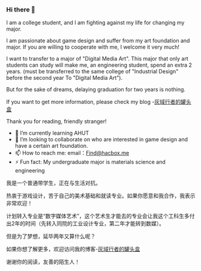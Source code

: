### Hi there 👋

I am a college student, and I am fighting against my life for changing my major.

I am passionate about game design and suffer from my art foundation and major. If you are willing to cooperate with me, I welcome it very much!

I want to transfer to a major of "Digital Media Art". This major that only art students can study will make me, an engineering student, spend an extra 2 years.
(must be transferred to the same college of "Industrial Design" before the second year To "Digital Media Art").

But for the sake of dreams, delaying graduation for two years is nothing.

If you want to get more information, please check my blog -[灰域行者的罐头盒](https://hacbox.me)

Thank you for reading, friendly stranger!

- 🌱 I’m currently learning AHUT
- 👯 I’m looking to collaborate on who are interested in game design and have a certain art foundation.
- 📫 How to reach me: email：Find@hacbox.me
- ⚡ Fun fact: My undergraduate major is materials science and engineering

我是一个普通带学生，正在与生活对抗。

热衷于游戏设计，苦于自己的美术基础和就读专业。如果你愿意和我合作，我表示非常欢迎！

计划转入专业是“数字媒体艺术”，这个艺术生才能去的专业会让我这个工科生多付出2年的时间（先转入同院的工业设计专业，第二年才能转到数媒）。

但是为了梦想，延毕两年又算什么呢？

如果你想了解更多，欢迎访问我的博客-[灰域行者的罐头盒](https://hacbox.me)

谢谢你的阅读，友善的陌生人！
